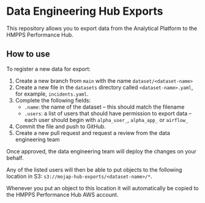 # Data Engineering Hub Exports

This repository allows you to export data from the Analytical Platform to the
HMPPS Performance Hub.

## How to use

To register a new data for export:

1. Create a new branch from `main` with the name `dataset/<dataset-name>`
2. Create a new file in the `datasets` directory called `<dataset-name>.yaml`,
   for example, `incidents.yaml`.
3. Complete the following fields:
   - `.name`: the name of the dataset – this should match the filename
   - `.users`: a list of users that should have permission to export data – each
     user should begin with `alpha_user_`, `alpha_app_` or `airflow_`
4. Commit the file and push to GitHub.
5. Create a new pull request and request a review from the data engineering team

Once approved, the data engineering team will deploy the changes on your behalf.

Any of the listed users will then be able to put objects to the following
location in S3: `s3://mojap-hub-exports/<dataset-name>/*`.

Whenever you put an object to this location it will automatically be copied to
the HMPPS Performance Hub AWS account.
